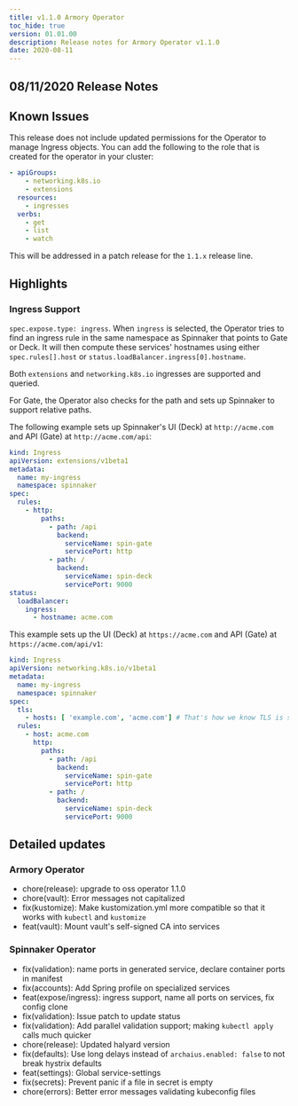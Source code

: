 ```yaml
---
title: v1.1.0 Armory Operator
toc_hide: true
version: 01.01.00
description: Release notes for Armory Operator v1.1.0
date: 2020-08-11
---
```


## 08/11/2020 Release Notes

## Known Issues

This release does not include updated permissions for the Operator to manage
Ingress objects. You can add the following to the role that is created for the
operator in your cluster:

```yaml
- apiGroups:
    - networking.k8s.io
    - extensions
  resources:
    - ingresses
  verbs:
    - get
    - list
    - watch
```

This will be addressed in a patch release for the `1.1.x` release line.

## Highlights

### Ingress Support

`spec.expose.type: ingress`. When `ingress` is selected, the Operator tries to find an ingress rule
in the same namespace as Spinnaker that points to Gate or Deck. It will then compute these services' hostnames using either `spec.rules[].host` or `status.loadBalancer.ingress[0].hostname`.

Both `extensions` and `networking.k8s.io` ingresses are supported and queried.

For Gate, the Operator also checks for the path and sets up Spinnaker to support relative paths.

The following example sets up Spinnaker's UI (Deck) at `http://acme.com` and API (Gate) at `http://acme.com/api`:

```yaml
kind: Ingress
apiVersion: extensions/v1beta1
metadata:
  name: my-ingress
  namespace: spinnaker
spec:
  rules:
    - http:
        paths:
          - path: /api
            backend:
              serviceName: spin-gate
              servicePort: http
          - path: /
            backend:
              serviceName: spin-deck
              servicePort: 9000
status:
  loadBalancer:
    ingress:
      - hostname: acme.com
```

This example sets up the UI (Deck) at `https://acme.com` and API (Gate) at `https://acme.com/api/v1`:

```yaml
kind: Ingress
apiVersion: networking.k8s.io/v1beta1
metadata:
  name: my-ingress
  namespace: spinnaker
spec:
  tls:
    - hosts: [ 'example.com', 'acme.com'] # That's how we know TLS is supported
  rules:
    - host: acme.com
      http:
        paths:
          - path: /api
            backend:
              serviceName: spin-gate
              servicePort: http
          - path: /
            backend:
              serviceName: spin-deck
              servicePort: 9000
```

## Detailed updates

### Armory Operator

* chore(release): upgrade to oss operator 1.1.0
* chore(vault): Error messages not capitalized
* fix(kustomize): Make kustomization.yml more compatible so that it works with `kubectl` and `kustomize`
* feat(vault): Mount vault's self-signed CA into services

### Spinnaker Operator

* fix(validation): name ports in generated service, declare container ports in manifest
* fix(accounts): Add Spring profile on specialized services
* feat(expose/ingress): ingress support, name all ports on services, fix config clone
* fix(validation): Issue patch to update status
* fix(validation): Add parallel validation support; making `kubectl apply` calls much quicker
* chore(release): Updated halyard version
* fix(defaults): Use long delays instead of `archaius.enabled: false` to not break hystrix defaults
* feat(settings): Global service-settings
* fix(secrets): Prevent panic if a file in secret is empty
* chore(errors): Better error messages validating kubeconfig files
